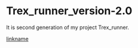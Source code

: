 # Trex_runner_version-2.0
It is second generation of my project Trex_runner.

[linkname](http://img.youtube.com/vi/X39QjDOQr8M/0.jpg)
